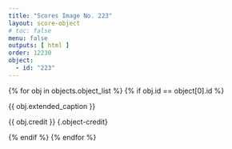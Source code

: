 ```yaml
---
title: "Scores Image No. 223"
layout: score-object
# toc: false
menu: false
outputs: [ html ]
order: 12230
object:
  - id: "223"
---
```


{% for obj in objects.object_list %}
{% if obj.id == object[0].id %}

{{ obj.extended_caption }}

{{ obj.credit }} {.object-credit}

{% endif %}
{% endfor %}
